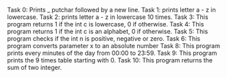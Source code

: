 Task 0: Prints _ putchar followed by a new line.
Task 1: prints letter a - z in lowercase. 
Task 2: prints letter a - z in lowercase 10 times.
Task 3: This program returns 1 if the int c is lowercase, 0 if otherwise.
Task 4: This program returns 1 if the int c is an alphabet, 0 if otherwise.
Task 5: This program checks if the int n is positive, negative or zero.
Task 6: This program converts parameter x to an absolute number
Task 8: This program prints every minutes of the day from 00:00 to 23:59.
Task 9: This program prints the 9 times table starting with 0.
Task 10: This program returns the sum of two integer.
